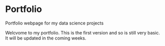# Portfolio
Portfolio webpage for my data science projects

Welcvome to my portfolio. This is the first version and so is still very basic. It will be updated in the coming weeks.
